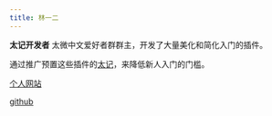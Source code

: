 ```yaml
---
title: 林一二
---
```


**太记开发者** 太微中文爱好者群群主，开发了大量美化和简化入门的插件。

通过推广预置这些插件的[太记](TidGi太记)，来降低新人入门的门槛。

[个人网站](https://onetwo.ren/wiki/#林一二)

[github](https://github.com/linonetwo)